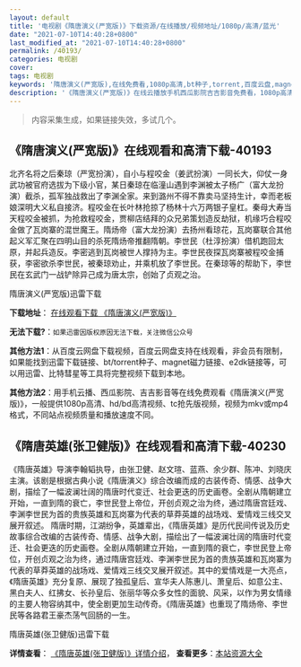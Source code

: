 ```yaml
---
layout: default
title: '电视剧《隋唐演义(严宽版)》下载资源/在线播放/视频地址/1080p/高清/蓝光'
date: "2021-07-10T14:40:28+0800"
last_modified_at: "2021-07-10T14:40:28+0800"
permalink: /40193/
categories: 电视剧
cover:
tags: 电视剧
keywords: '隋唐演义(严宽版),在线免费看,1080p高清,bt种子,torrent,百度云盘,magnet,磁力链,迅雷下载资源'
description: '《隋唐演义(严宽版)》在线云播放手机西瓜影院吉吉影音免费看，1080p高清bd/hd未删减完整版和tc抢先枪版，mkv/mp4格式，附带bt/torrent种子、magnet/磁力链、百度云盘、网盘资源迅雷下载链接'
---
```


>内容采集生成，如果链接失效，多试几个。


## 《隋唐演义(严宽版)》在线观看和高清下载-40193

北齐名将之后秦琼（严宽扮演），自小与程咬金（姜武扮演）一同长大，仰仗一身武功被官府选拔为下级小官，某日秦琼在临潼山遇到李渊被太子杨广（富大龙扮演）截杀，孤军独战救出了李渊全家。来到潞州不得不靠卖马坚持生计，幸而老板娘深明大义私自接济。程咬金在长叶林抢掠了杨林十六万两银子皇杠。秦母大寿当天程咬金被抓，为抢救程咬金，贾柳店结拜的众兄弟策划造反劫狱，机缘巧合程咬金做了瓦岗寨的混世魔王。隋炀帝（富大龙扮演）去扬州看琼花，瓦岗寨联合其他起义军汇聚在四明山目的杀死隋炀帝推翻隋朝。李世民（杜淳扮演）借机跑回太原，并起兵造反。李密逃到瓦岗被世人撑持为主。李世民夜探瓦岗寨被程咬金捕获，李密欲杀李世民，被秦琼劝止，并乘机放了李世民。在秦琼等的帮助下，李世民在玄武门一战铲除异己成为唐太宗，创始了贞观之治。</p>


隋唐演义(严宽版)迅雷下载

**下载地址**： [在线观看下载 《隋唐演义(严宽版)》](https://www.993dy.com//vod-detail-id-12091.html) 


**无法下载?**：`如果迅雷因版权原因无法下载，关注微信公众号 `

**其他方法1**：从百度云网盘下载视频，百度云网盘支持在线观看，非会员有限制，如果能找到迅雷下载链接、bt/torrent种子、magnet磁力链接、e2dk链接等，可以用迅雷、比特彗星等工具将完整视频下载到本地。

**其他方法2**：用手机云播、西瓜影院、吉吉影音等在线免费观看《隋唐演义(严宽版)》，一般提供1080p高清、hd/bd高清视频、tc抢先版视频，视频为mkv或mp4格式，不同站点视频质量和播放速度不同。


## 《隋唐英雄(张卫健版)》在线观看和高清下载-40230

《隋唐英雄》导演李翰韬执导，由张卫健、赵文瑄、蓝燕、余少群、陈冲、刘晓庆主演。该剧是根据古典小说《隋唐演义》综合改编而成的古装传奇、情感、战争大剧，描绘了一幅波澜壮阔的隋唐时代变迁、社会更迭的历史画卷。全剧从隋朝建立开始，一直到隋的衰亡，李世民登上帝位，开创贞观之治为终，通过隋唐宫廷戏、李渊李世民为首的贵族英雄和瓦岗寨为代表的草莽英雄的战场戏、爱情戏三线交叉展开叙述。 隋唐时期，江湖纷争，英雄辈出，《隋唐英雄》是历代民间传说及历史故事综合改编的古装传奇、情感、战争大剧，描绘出了一幅波澜壮阔的隋唐时代变迁、社会更迭的历史画卷。全剧从隋朝建立开始，一直到隋的衰亡，李世民登上帝位，开创贞观之治为终，通过隋唐宫廷戏、李渊李世民为首的贵族英雄和瓦岗寨为代表的草莽英雄的战场戏、爱情戏三线交叉展开叙述。其中的爱情戏是一大亮点，《隋唐英雄》充分复原、展现了独孤皇后、宣华夫人陈惠儿、萧皇后、如意公主、黑白夫人、红拂女、长孙皇后、张丽华等众多女性的面貌、风采，以作为男女情缘的主要人物容纳其中，使全剧更加生动传奇。《隋唐英雄》也重现了隋炀帝、李世民等各路君王豪杰荡气回肠的一生。</p>


隋唐英雄(张卫健版)迅雷下载

**详情查看**： [《隋唐英雄(张卫健版)》详情介绍](/movie/40230/)， **查看更多**：[本站资源大全](/movie/t/all/)

